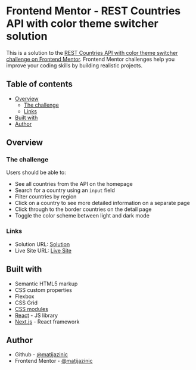 # Frontend Mentor - REST Countries API with color theme switcher solution

This is a solution to the [REST Countries API with color theme switcher challenge on Frontend Mentor](https://www.frontendmentor.io/challenges/rest-countries-api-with-color-theme-switcher-5cacc469fec04111f7b848ca). Frontend Mentor challenges help you improve your coding skills by building realistic projects.

## Table of contents

- [Overview](#overview)
  - [The challenge](#the-challenge)
  - [Links](#links)
- [Built with](#built-with)
- [Author](#author)

## Overview

### The challenge

Users should be able to:

- See all countries from the API on the homepage
- Search for a country using an `input` field
- Filter countries by region
- Click on a country to see more detailed information on a separate page
- Click through to the border countries on the detail page
- Toggle the color scheme between light and dark mode

### Links

- Solution URL: [Solution](https://github.com/matijazinic/rest-countries-api)
- Live Site URL: [Live Site](https://matijazinic.github.io/rest-countries-api)

## Built with

- Semantic HTML5 markup
- CSS custom properties
- Flexbox
- CSS Grid
- [CSS modules](https://github.com/css-modules/css-modules)
- [React](https://reactjs.org/) - JS library
- [Next.js](https://nextjs.org/) - React framework

## Author

- Github - [@matijazinic](https://github.com/matijazinic/)
- Frontend Mentor - [@matijazinic](https://www.frontendmentor.io/profile/matijazinic)
